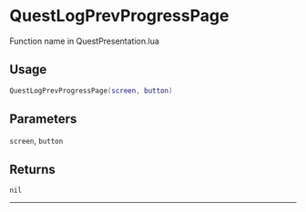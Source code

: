 # QuestLogPrevProgressPage
Function name in QuestPresentation.lua
## Usage
```lua
QuestLogPrevProgressPage(screen, button)
```
## Parameters
`screen`, `button`
## Returns
`nil`

---